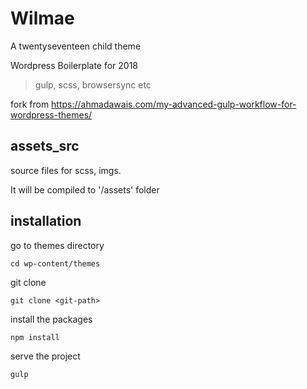 # Wilmae
A twentyseventeen child theme

Wordpress Boilerplate for 2018

> gulp, scss, browsersync etc

fork from https://ahmadawais.com/my-advanced-gulp-workflow-for-wordpress-themes/

## assets_src
source files for scss, imgs.

It will be compiled to '/assets' folder 

## installation
go to themes directory
```
cd wp-content/themes
```

git clone <git-repo> 
```
git clone <git-path>
```

install the packages
```javascript
npm install
```

serve the project
```javascript
gulp
```
